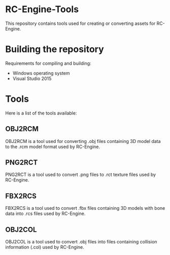 # RC-Engine-Tools
This repository contains tools used for creating or converting assets for RC-Engine.

# Building the repository
Requirements for compiling and building:
- Windows operating system
- Visual Studio 2015

# Tools
Here is a list of the tools available:

## OBJ2RCM
OBJ2RCM is a tool used for converting .obj files containing 3D model data to the .rcm model format used by RC-Engine.

## PNG2RCT
PNG2RCT is a tool used to convert .png files to .rct texture files used by RC-Engine.

## FBX2RCS
FBX2RCS is a tool used to convert .fbx files containing 3D models with bone data into .rcs files used by RC-Engine.

## OBJ2COL
OBJ2COL is a tool used to convert .obj files into files containing collision information (.col) used by RC-Engine.